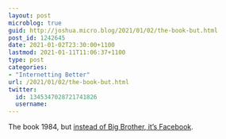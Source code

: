 ```yaml
---
layout: post
microblog: true
guid: http://joshua.micro.blog/2021/01/02/the-book-but.html
post_id: 1242645
date: 2021-01-02T23:30:00+1100
lastmod: 2021-01-11T11:06:37+1100
type: post
categories:
- "Internetting Better"
url: /2021/01/02/the-book-but.html
twitter:
  id: 1345347028721741826
  username: 
---
```

The book 1984, but [instead of Big Brother, it’s Facebook](https://1984butfb.com).
